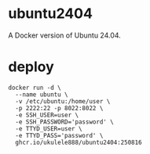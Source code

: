 # ubuntu2404
A Docker version of Ubuntu 24.04.

# deploy
```
docker run -d \
  --name ubuntu \
  -v /etc/ubuntu:/home/user \
  -p 2222:22 -p 8022:8022 \ 
  -e SSH_USER=user \
  -e SSH_PASSWORD='password' \
  -e TTYD_USER=user \
  -e TTYD_PASS='password' \
  ghcr.io/ukulele888/ubuntu2404:250816
